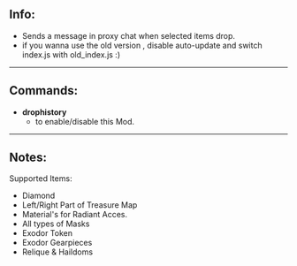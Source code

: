 ## Info:

- Sends a message in proxy chat when selected items drop.
- if you wanna use the old version , disable auto-update and switch index.js with old_index.js :)
---

## Commands:

- **drophistory**
  - to enable/disable this Mod.

---

## Notes:

Supported Items:

- Diamond
- Left/Right Part of Treasure Map
- Material's for Radiant Acces.
- All types of Masks
- Exodor Token
- Exodor Gearpieces
- Relique & Haildoms
